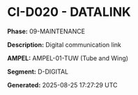 # CI-D020 - DATALINK

**Phase:** 09-MAINTENANCE

**Description:** Digital communication link

**AMPEL:** AMPEL-01-TUW (Tube and Wing)

**Segment:** D-DIGITAL

**Generated:** 2025-08-25 17:27:29 UTC
